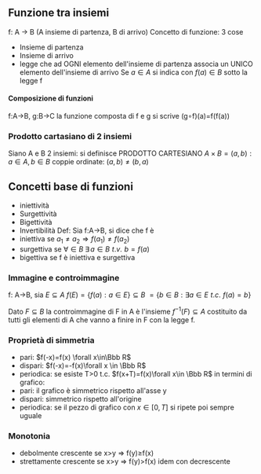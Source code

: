 ## Funzione tra insiemi
f: A -> B (A insieme di partenza, B di arrivo)
Concetto di funzione: 3 cose
- Insieme di partenza
- Insieme di arrivo
- legge che ad OGNI elemento dell'insieme di partenza associa un UNICO elemento dell'insieme di arrivo
Se $a\in A$ si indica con $f(a)\in B$ sotto la legge f
#### Composizione di funzioni
f:A->B, g:B->C
la funzione composta di f e g si scrive (g$\circ$f)(a)=f(f(a))

### Prodotto cartasiano di 2 insiemi
Siano A e B 2 insiemi: si definisce PRODOTTO CARTESIANO $A\times B ={(a,b):a\in A,b\in B}$ 
coppie ordinate: $(a,b)\ne(b,a)$

## Concetti base di funzioni
- iniettività
- Surgettività
- Bigettività
- Invertibilità
Def: Sia f:A->B, si dice che f è 
- iniettiva se $a_1\ne a_2 \Rightarrow f(a_1)\ne f(a_2)$
- surgettiva se $\forall\in B \;\exists\, a\in B \,\,t.v.\,\, b=f(a)$
- bigettiva se f è iniettiva e surgettiva

### Immagine e controimmagine
f: A->B, sia $E\subseteq A$
$f(E)=\{f(a):a\in E\}\subseteq B$
$=\{b\in B:\exists a \in E\,\,t.c.\,\,f(a)=b\}$

Dato $F\subseteq B$ la controimmagine di F in A è l'insieme $f^{-1}(F)\subseteq A$ costituito da tutti gli elementi di A che vanno a finire in F con la legge f.

### Proprietà di simmetria
- pari: $f(-x)=f(x) \forall x\in\Bbb R$
- dispari: $f(-x)=-f(x)\forall x \in \Bbb R$
- periodica: se esiste T>0 t.c. $f(x+T)=f(x)\forall x\in \Bbb R$
in termini di grafico:
- pari: il grafico è simmetrico rispetto all'asse y
- dispari: simmetrico rispetto all'origine
- periodica: se il pezzo di grafico con $x\in[0,T]$ si ripete poi sempre uguale

### Monotonia
- debolmente crescente se x>y => f(y)$\ge$f(x)
- strettamente crescente se x>y => f(y)>f(x)
idem con decrescente
